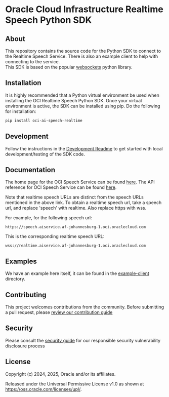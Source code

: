 # Oracle Cloud Infrastructure Realtime Speech Python SDK

## About

This repository contains the source code for the Python SDK to connect to the Realtime Speech Service. There is also an example client to help with connecting to the service. \
This SDK is based on the popular [websockets](https://github.com/python-websockets/websockets) python library.

## Installation

It is highly recommended that a Python virtual environment be used when installing the OCI Realtime Speech Python SDK.
Once your virtual environment is active, the SDK can be installed using pip. Do the following for installation:

```bash
pip install oci-ai-speech-realtime
```

## Development

Follow the instructions in the [Development Readme](ai-speech-realtime-sdk-python/README.md) to get started with local development/testing of the SDK code.

## Documentation

The home page for the OCI Speech Service can be found [here](https://www.oracle.com/artificial-intelligence/speech/).
The API reference for OCI Speech Service can be found [here](https://docs.oracle.com/en-us/iaas/api/#/en/speech/latest/).

Note that realtime speech URLs are distinct from the speech URLs mentioned in the above link. To obtain a realtime speech url, take a speech url, and replace 'speech' with realtime. Also replace https with wss.

For example, for the following speech url:

`https://speech.aiservice.af-johannesburg-1.oci.oraclecloud.com`

This is the corresponding realtime speech URL:

`wss://realtime.aiservice.af-johannesburg-1.oci.oraclecloud.com`

## Examples

We have an example here itself, it can be found in the [example-client](example-client/) directory.

## Contributing

This project welcomes contributions from the community. Before submitting a pull request, please [review our contribution guide](./CONTRIBUTING.md)

## Security

Please consult the [security guide](./SECURITY.md) for our responsible security vulnerability disclosure process

## License

Copyright (c) 2024, 2025, Oracle and/or its affiliates.

Released under the Universal Permissive License v1.0 as shown at
<https://oss.oracle.com/licenses/upl/>.
